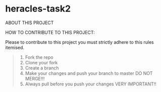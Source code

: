# heracles-task2

ABOUT THIS PROJECT

HOW TO CONTRIBUTE TO THIS PROJECT:

Please to contribute to this project you must strictly adhere to this rules itemised.
> 1. Fork the repo 
> 2. Clone your fork
> 3. Create a branch
> 4. Make your changes and push your branch to master DO NOT MERGE!!!
> 5. Always pull before you push your changes VERY IMPORTANT!! 
